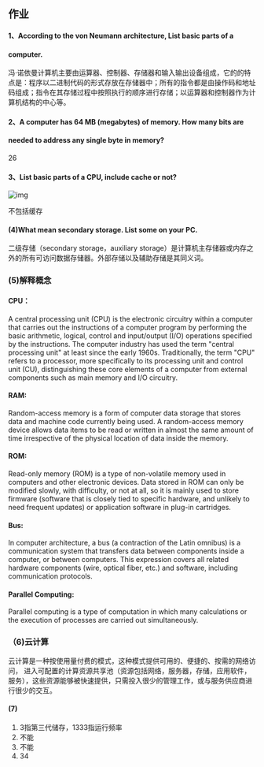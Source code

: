 ##  作业

####  1、According to the von Neumann architecture, List basic parts of a
####  computer.

冯·诺依曼计算机主要由运算器、控制器、存储器和输入输出设备组成，它的的特点是：程序以二进制代码的形式存放在存储器中；所有的指令都是由操作码和地址码组成；指令在其存储过程中按照执行的顺序进行存储；以运算器和控制器作为计算机结构的中心等。

####  2、A computer has 64 MB (megabytes) of memory. How many bits are
####  needed to address any single byte in memory?

26

####  3、List basic parts of a CPU, include cache or not?

![img](https://gss3.bdstatic.com/-Po3dSag_xI4khGkpoWK1HF6hhy/baike/s%3D220/sign=b3a37e839fcad1c8d4bbfb254f3f67c4/9f510fb30f2442a75ade9309db43ad4bd013024d.jpg)



不包括缓存

####  (4)What mean secondary storage. List some on your PC.

二级存储（secondary storage，auxiliary storage）是计算机主存储器或内存之外的所有可访问数据存储器。外部存储以及辅助存储是其同义词。

###  (5)解释概念

####  CPU：

A central processing unit (CPU) is the electronic circuitry within a computer that carries out the instructions of a computer program by performing the basic arithmetic, logical, control and input/output (I/O) operations specified by the instructions. The computer industry has used the term "central processing unit" at least since the early 1960s. Traditionally, the term "CPU" refers to a processor, more specifically to its processing unit and control unit (CU), distinguishing these core elements of a computer from external components such as main memory and I/O circuitry.

####  RAM: 

Random-access memory  is a form of computer data storage that stores data and machine code currently being used. A random-access memory device allows data items to be read or written in almost the same amount of time irrespective of the physical location of data inside the memory. 

####  ROM:  

Read-only memory (ROM) is a type of non-volatile memory used in computers and other electronic devices. Data stored in ROM can only be modified slowly, with difficulty, or not at all, so it is mainly used to store firmware (software that is closely tied to specific hardware, and unlikely to need frequent updates) or application software in plug-in cartridges.

####  Bus:

In computer architecture, a bus (a contraction of the Latin omnibus) is a communication system that transfers data between components inside a computer, or between computers. This expression covers all related hardware components (wire, optical fiber, etc.) and software, including communication protocols.

####  Parallel Computing:

Parallel computing is a type of computation in which many calculations or the execution of processes are carried out simultaneously.

###  （6)云计算

云计算是一种按使用量付费的模式，这种模式提供可用的、便捷的、按需的网络访问， 进入可配置的计算资源共享池（资源包括网络，服务器，存储，应用软件，服务），这些资源能够被快速提供，只需投入很少的管理工作，或与服务供应商进行很少的交互。

####  (7) 

1.  3指第三代储存，1333指运行频率
2.  不能
3.  不能
4.  34 
 






